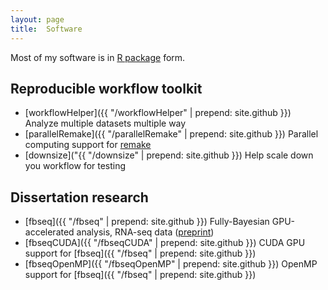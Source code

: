 ```yaml
---
layout: page
title:  Software
---
```


Most of my software is in [R package](http://r-pkgs.had.co.nz) form.

## Reproducible workflow toolkit


- [workflowHelper]({{ "/workflowHelper" | prepend: site.github }}) Analyze multiple datasets multiple way
- [parallelRemake]({{ "/parallelRemake" | prepend: site.github }}) Parallel computing support for [remake](https://github.com/richfitz/remake)
- [downsize]("{{ "/downsize" | prepend: site.github }}) Help scale  down you workflow for testing

## Dissertation research

- [fbseq]({{ "/fbseq" | prepend: site.github }}) Fully-Bayesian GPU-accelerated analysis, RNA-seq data ([preprint](http://adsabs.harvard.edu/abs/2016arXiv160606659L))
- [fbseqCUDA]({{ "/fbseqCUDA" | prepend: site.github }}) CUDA GPU support for [fbseq]({{ "/fbseq" | prepend: site.github }})
- [fbseqOpenMP]({{ "/fbseqOpenMP" | prepend: site.github }}) OpenMP support for [fbseq]({{ "/fbseq" | prepend: site.github }})

